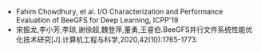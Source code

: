 * Fahim Chowdhury, et al. I/O Characterization and Performance Evaluation of BeeGFS for Deep Learning, ICPP'19
* 宋振龙,李小芳,李琼,谢徐超,魏登萍,董勇,王睿伯.BeeGFS并行文件系统性能优化技术研究[J].计算机工程与科学,2020,42(10):1765-1773.